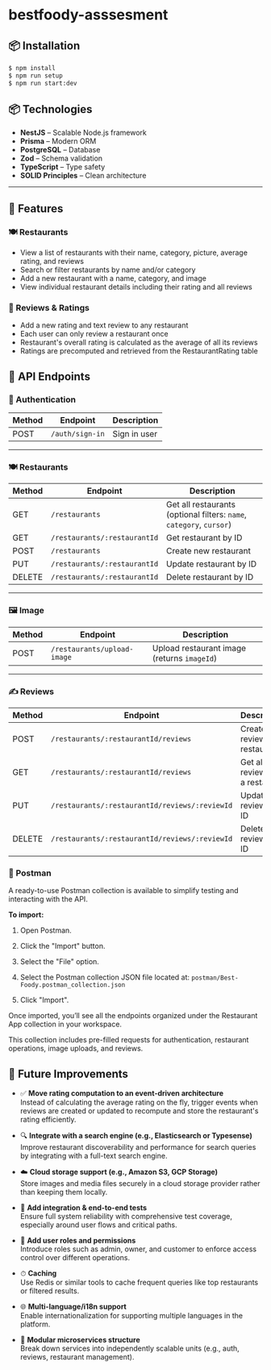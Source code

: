 # bestfoody-asssesment

## 📦 Installation

```bash
$ npm install
$ npm run setup
$ npm run start:dev
```
## 📦 Technologies

- **NestJS** – Scalable Node.js framework
- **Prisma** – Modern ORM
- **PostgreSQL** – Database
- **Zod** – Schema validation
- **TypeScript** – Type safety
- **SOLID Principles** – Clean architecture

---

## 🧪 Features
### 🍽️ Restaurants
- View a list of restaurants with their name, category, picture, average rating, and reviews
- Search or filter restaurants by name and/or category
- Add a new restaurant with a name, category, and image
- View individual restaurant details including their rating and all reviews

### 📝 Reviews & Ratings
- Add a new rating and text review to any restaurant
- Each user can only review a restaurant once
- Restaurant's overall rating is calculated as the average of all its reviews
- Ratings are precomputed and retrieved from the RestaurantRating table

## 📡 API Endpoints

### 🔐 Authentication

| Method | Endpoint               | Description      |
|--------|------------------------|------------------|
| POST   | `/auth/sign-in`        | Sign in user     |

---

### 🍽️ Restaurants

| Method | Endpoint                              | Description                          |
|--------|---------------------------------------|--------------------------------------|
| GET    | `/restaurants`                        | Get all restaurants (optional filters: `name`, `category`, `cursor`) |
| GET    | `/restaurants/:restaurantId`          | Get restaurant by ID                 |
| POST   | `/restaurants`                        | Create new restaurant                |
| PUT    | `/restaurants/:restaurantId`          | Update restaurant by ID              |
| DELETE | `/restaurants/:restaurantId`          | Delete restaurant by ID              |

---

### 🖼️ Image

| Method | Endpoint                              | Description          |
|--------|---------------------------------------|----------------------|
| POST   | `/restaurants/upload-image`           | Upload restaurant image (returns `imageId`) |

---

### ✍️ Reviews

| Method | Endpoint                                                   | Description                      |
|--------|------------------------------------------------------------|----------------------------------|
| POST   | `/restaurants/:restaurantId/reviews`                       | Create a review for a restaurant |
| GET    | `/restaurants/:restaurantId/reviews`                       | Get all reviews for a restaurant |
| PUT    | `/restaurants/:restaurantId/reviews/:reviewId`             | Update a review by ID            |
| DELETE | `/restaurants/:restaurantId/reviews/:reviewId`             | Delete a review by ID            |

### 🧪 Postman
A ready-to-use Postman collection is available to simplify testing and interacting with the API.

**To import:**

1. Open Postman.

2. Click the "Import" button.

3. Select the "File" option.

4. Select the Postman collection JSON file located at:
`postman/Best-Foody.postman_collection.json`

5. Click "Import".

Once imported, you’ll see all the endpoints organized under the Restaurant App collection in your workspace.

This collection includes pre-filled requests for authentication, restaurant operations, image uploads, and reviews. 


## 🚀 Future Improvements

- ✅ **Move rating computation to an event-driven architecture**  
  Instead of calculating the average rating on the fly, trigger events when reviews are created or updated to recompute and store the restaurant's rating efficiently.

- 🔍 **Integrate with a search engine (e.g., Elasticsearch or Typesense)**  
  Improve restaurant discoverability and performance for search queries by integrating with a full-text search engine.

- ☁️ **Cloud storage support (e.g., Amazon S3, GCP Storage)**  
  Store images and media files securely in a cloud storage provider rather than keeping them locally.

- 🧪 **Add integration & end-to-end tests**  
  Ensure full system reliability with comprehensive test coverage, especially around user flows and critical paths.

- 🔐 **Add user roles and permissions**  
  Introduce roles such as admin, owner, and customer to enforce access control over different operations.

- ⏱ **Caching**  
  Use Redis or similar tools to cache frequent queries like top restaurants or filtered results.

- 🌐 **Multi-language/i18n support**  
  Enable internationalization for supporting multiple languages in the platform.

- 🧩 **Modular microservices structure**  
  Break down services into independently scalable units (e.g., auth, reviews, restaurant management).

